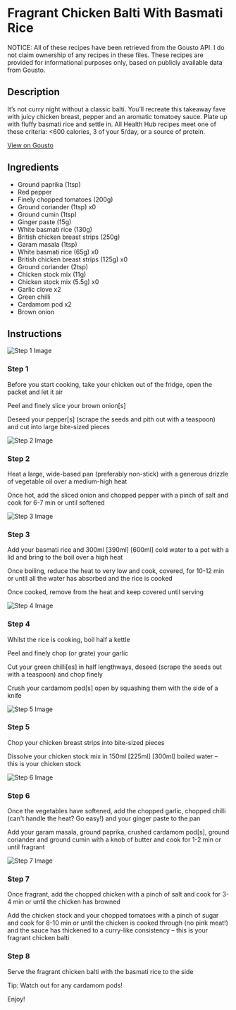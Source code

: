 # Fragrant Chicken Balti With Basmati Rice

NOTICE: All of these recipes have been retrieved from the Gousto API. I do not claim ownership of any recipes in these files. These recipes are provided for informational purposes only, based on publicly available data from Gousto.

## Description

It’s not curry night without a classic balti. You’ll recreate this takeaway fave with juicy chicken breast, pepper and an aromatic tomatoey sauce. Plate up with fluffy basmati rice and settle in. All Health Hub recipes meet one of these criteria: <600 calories, 3 of your 5/day, or a source of protein.

[View on Gousto](https://www.gousto.co.uk/recipes/cookbook/bangin-chicken-balti)

## Ingredients

- Ground paprika (1tsp)
- Red pepper
- Finely chopped tomatoes (200g)
- Ground coriander (1tsp) x0
- Ground cumin (1tsp)
- Ginger paste (15g)
- White basmati rice (130g)
- British chicken breast strips (250g)
- Garam masala (1tsp)
- White basmati rice (65g) x0
- British chicken breast strips (125g) x0
- Ground coriander (2tsp)
- Chicken stock mix (11g)
- Chicken stock mix (5.5g) x0
- Garlic clove x2
- Green chilli
- Cardamom pod x2
- Brown onion

## Instructions

![Step 1 Image](https://production-media.gousto.co.uk/cms/recipe-step-image/step-1-1732619539112-x200.jpg)

### Step 1

Before you start cooking, take your chicken out of the fridge, open the packet and let it air

Peel and finely slice your brown onion[s]

Deseed your pepper[s] (scrape the seeds and pith out with a teaspoon) and cut into large bite-sized pieces

![Step 2 Image](https://production-media.gousto.co.uk/cms/recipe-step-image/step-2-1732619545985-x200.jpg)

### Step 2

Heat a large, wide-based pan (preferably non-stick) with a generous drizzle of vegetable oil over a medium-high heat

Once hot, add the sliced onion and chopped pepper with a pinch of salt and cook for 6-7 min or until softened

![Step 3 Image](https://production-media.gousto.co.uk/cms/recipe-step-image/step-3-1732619552892-x200.jpg)

### Step 3

Add your basmati rice and 300ml<span class="text-purple"> [390ml] <span class="text-danger">[600ml]</span> </span>cold water to a pot with a lid and bring to the boil over a high heat

Once boiling, reduce the heat to very low and cook, covered, for 10-12 min or until all the water has absorbed and the rice is cooked

Once cooked, remove from the heat and keep covered until serving

![Step 4 Image](https://production-media.gousto.co.uk/cms/recipe-step-image/step-4-1732619558850-x200.jpg)

### Step 4

Whilst the rice is cooking, boil half a kettle

Peel and finely chop (or grate) your garlic

Cut your green chilli[es] in half lengthways, deseed (scrape the seeds out with a teaspoon) and chop finely

Crush your cardamom pod[s] open by squashing them with the side of a knife

![Step 5 Image](https://production-media.gousto.co.uk/cms/recipe-step-image/step-5-1732619581065-x200.jpg)

### Step 5

Chop your chicken breast strips into bite-sized pieces

Dissolve your chicken stock mix in 150ml <span class="text-purple">[225ml] </span><span class="text-danger">[300ml] </span>boiled water – this is your chicken stock

![Step 6 Image](https://production-media.gousto.co.uk/cms/recipe-step-image/step-6-1732619585629-x200.jpg)

### Step 6

Once the vegetables have softened, add the chopped garlic, chopped chilli (can't handle the heat? Go easy!) and your ginger paste to the pan

Add your garam masala, ground paprika, crushed cardamom pod[s], ground coriander and ground cumin with a knob of butter and cook for 1-2 min or until fragrant

![Step 7 Image](https://production-media.gousto.co.uk/cms/recipe-step-image/step-7-1732619591842-x200.jpg)

### Step 7

Once fragrant, add the chopped chicken with a pinch of salt and cook for 3-4 min or until the chicken has browned

Add the chicken stock and your chopped tomatoes with a pinch of sugar and cook for 8-10 min or until the chicken is cooked through (no pink meat!) and the sauce has thickened to a curry-like consistency – this is your fragrant chicken balti

### Step 8

Serve the fragrant chicken balti with the basmati rice to the side

Tip: Watch out for any cardamom pods!

Enjoy!

